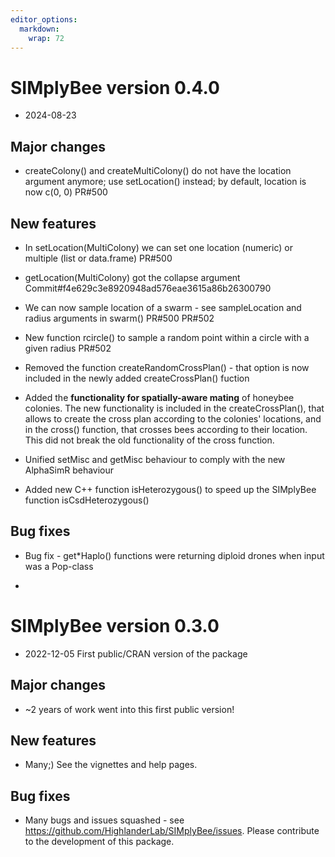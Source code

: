 ```yaml
---
editor_options: 
  markdown: 
    wrap: 72
---
```


# SIMplyBee version 0.4.0

-   2024-08-23

## Major changes

-   createColony() and createMultiColony() do not have the location
    argument anymore; use setLocation() instead; by default, location is
    now c(0, 0) PR#500


## New features ##
-   In setLocation(MultiColony) we can set one location (numeric) or
    multiple (list or data.frame) PR#500
-   getLocation(MultiColony) got the collapse argument
    Commit#f4e629c3e8920948ad576eae3615a86b26300790

-   We can now sample location of a swarm - see sampleLocation and
    radius arguments in swarm() PR#500 PR#502

-   New function rcircle() to sample a random point within a circle with
    a given radius PR#502

-   Removed the function createRandomCrossPlan() - that option is now
    included in the newly added createCrossPlan() fuction

-   Added the **functionality for spatially-aware mating** of honeybee
    colonies. The new functionality is included in the
    createCrossPlan(), that allows to create the cross plan according to
    the colonies' locations, and in the cross() function, that crosses
    bees according to their location. This did not break the old
    functionality of the cross function.
    
-  Unified setMisc and getMisc behaviour to comply with the new AlphaSimR behaviour

-  Added new C++ function isHeterozygous() to speed up the SIMplyBee function isCsdHeterozygous() 

## Bug fixes

-   Bug fix - get\*Haplo() functions were returning diploid drones when
    input was a Pop-class

-   

# SIMplyBee version 0.3.0

-   2022-12-05 First public/CRAN version of the package

## Major changes

-   \~2 years of work went into this first public version!

## New features

-   Many;) See the vignettes and help pages.

## Bug fixes

-   Many bugs and issues squashed - see
    <https://github.com/HighlanderLab/SIMplyBee/issues>. Please
    contribute to the development of this package.
